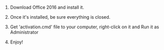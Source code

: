 1. Download Office 2016 and install it.

2. Once it's installed, be sure everything is closed.

3. Get 'activation.cmd' file to your computer, right-click on it and Run it as Administrator

4. Enjoy!
